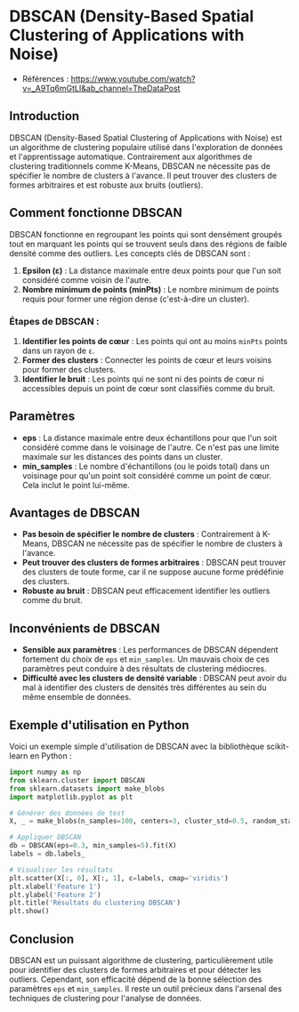 # DBSCAN (Density-Based Spatial Clustering of Applications with Noise) 
- Références : https://www.youtube.com/watch?v=_A9Tq6mGtLI&ab_channel=TheDataPost
## Introduction

DBSCAN (Density-Based Spatial Clustering of Applications with Noise) est un algorithme de clustering populaire utilisé dans l'exploration de données et l'apprentissage automatique. Contrairement aux algorithmes de clustering traditionnels comme K-Means, DBSCAN ne nécessite pas de spécifier le nombre de clusters à l'avance. Il peut trouver des clusters de formes arbitraires et est robuste aux bruits (outliers).

## Comment fonctionne DBSCAN

DBSCAN fonctionne en regroupant les points qui sont densément groupés tout en marquant les points qui se trouvent seuls dans des régions de faible densité comme des outliers. Les concepts clés de DBSCAN sont :

1. **Epsilon (ε)** : La distance maximale entre deux points pour que l'un soit considéré comme voisin de l'autre.
2. **Nombre minimum de points (minPts)** : Le nombre minimum de points requis pour former une région dense (c'est-à-dire un cluster).

### Étapes de DBSCAN :

1. **Identifier les points de cœur** : Les points qui ont au moins `minPts` points dans un rayon de `ε`.
2. **Former des clusters** : Connecter les points de cœur et leurs voisins pour former des clusters.
3. **Identifier le bruit** : Les points qui ne sont ni des points de cœur ni accessibles depuis un point de cœur sont classifiés comme du bruit.

## Paramètres

- **eps** : La distance maximale entre deux échantillons pour que l'un soit considéré comme dans le voisinage de l'autre. Ce n'est pas une limite maximale sur les distances des points dans un cluster.
- **min_samples** : Le nombre d'échantillons (ou le poids total) dans un voisinage pour qu'un point soit considéré comme un point de cœur. Cela inclut le point lui-même.

## Avantages de DBSCAN

- **Pas besoin de spécifier le nombre de clusters** : Contrairement à K-Means, DBSCAN ne nécessite pas de spécifier le nombre de clusters à l'avance.
- **Peut trouver des clusters de formes arbitraires** : DBSCAN peut trouver des clusters de toute forme, car il ne suppose aucune forme prédéfinie des clusters.
- **Robuste au bruit** : DBSCAN peut efficacement identifier les outliers comme du bruit.

## Inconvénients de DBSCAN

- **Sensible aux paramètres** : Les performances de DBSCAN dépendent fortement du choix de `eps` et `min_samples`. Un mauvais choix de ces paramètres peut conduire à des résultats de clustering médiocres.
- **Difficulté avec les clusters de densité variable** : DBSCAN peut avoir du mal à identifier des clusters de densités très différentes au sein du même ensemble de données.

## Exemple d'utilisation en Python

Voici un exemple simple d'utilisation de DBSCAN avec la bibliothèque scikit-learn en Python :

```python
import numpy as np
from sklearn.cluster import DBSCAN
from sklearn.datasets import make_blobs
import matplotlib.pyplot as plt

# Générer des données de test
X, _ = make_blobs(n_samples=100, centers=3, cluster_std=0.5, random_state=0)

# Appliquer DBSCAN
db = DBSCAN(eps=0.3, min_samples=5).fit(X)
labels = db.labels_

# Visualiser les résultats
plt.scatter(X[:, 0], X[:, 1], c=labels, cmap='viridis')
plt.xlabel('Feature 1')
plt.ylabel('Feature 2')
plt.title('Résultats du clustering DBSCAN')
plt.show()
```

## Conclusion

DBSCAN est un puissant algorithme de clustering, particulièrement utile pour identifier des clusters de formes arbitraires et pour détecter les outliers. Cependant, son efficacité dépend de la bonne sélection des paramètres `eps` et `min_samples`. Il reste un outil précieux dans l'arsenal des techniques de clustering pour l'analyse de données.
